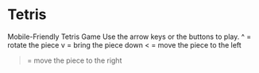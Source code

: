 # Tetris
Mobile-Friendly Tetris Game
Use the arrow keys or the buttons to play. 
^ = rotate the piece 
v = bring the piece down
< = move the piece to the left
> = move the piece to the right
